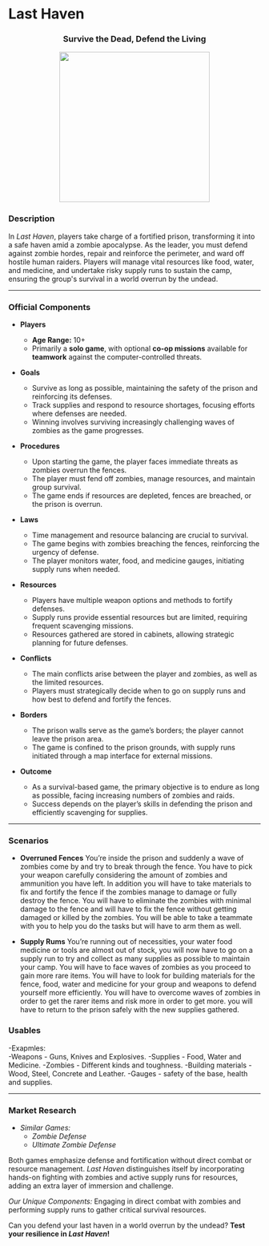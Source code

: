 # Last Haven

<div align="center">
  <h3><strong>Survive the Dead, Defend the Living</strong></h3>
</div>

<div align="center">
  <img src="Last-Haven-Logo.jpg" width="300"/>
</div>

### Description
In *Last Haven*, players take charge of a fortified prison, transforming it into a safe haven amid a zombie apocalypse. As the leader, you must defend against zombie hordes, repair and reinforce the perimeter, and ward off hostile human raiders. Players will manage vital resources like food, water, and medicine, and undertake risky supply runs to sustain the camp, ensuring the group's survival in a world overrun by the undead.

---
### Official Components

- **Players**
  - **Age Range:** 10+  
  - Primarily a **solo game**, with optional **co-op missions** available for **teamwork** against the computer-controlled threats.

- **Goals**
  - Survive as long as possible, maintaining the safety of the prison and reinforcing its defenses.
  - Track supplies and respond to resource shortages, focusing efforts where defenses are needed.
  - Winning involves surviving increasingly challenging waves of zombies as the game progresses.

- **Procedures**
  - Upon starting the game, the player faces immediate threats as zombies overrun the fences.
  - The player must fend off zombies, manage resources, and maintain group survival.
  - The game ends if resources are depleted, fences are breached, or the prison is overrun.

- **Laws**
  - Time management and resource balancing are crucial to survival.
  - The game begins with zombies breaching the fences, reinforcing the urgency of defense.
  - The player monitors water, food, and medicine gauges, initiating supply runs when needed.

- **Resources**
  - Players have multiple weapon options and methods to fortify defenses.
  - Supply runs provide essential resources but are limited, requiring frequent scavenging missions.
  - Resources gathered are stored in cabinets, allowing strategic planning for future defenses.

- **Conflicts**
  - The main conflicts arise between the player and zombies, as well as the limited resources.
  - Players must strategically decide when to go on supply runs and how best to defend and fortify the fences.

- **Borders**
  - The prison walls serve as the game’s borders; the player cannot leave the prison area.
  - The game is confined to the prison grounds, with supply runs initiated through a map interface for external missions.

- **Outcome**
  - As a survival-based game, the primary objective is to endure as long as possible, facing increasing numbers of zombies and raids.
  - Success depends on the player’s skills in defending the prison and efficiently scavenging for supplies.
---
### Scenarios
 - **Overruned Fences**
      You’re inside the prison and suddenly a wave of zombies come by and try to break through the fence.
      You have to pick your weapon carefully considering the amount of zombies and ammunition you have left.
      In addition you will have to take materials to fix and fortify the fence if the zombies manage to damage or fully destroy the fence.
      You will have to eliminate the zombies with minimal damage to the fence and will have to fix the fence without getting damaged or killed by the zombies.
      You will be able to take a teammate with you to help you do the tasks but will have to arm them as well.

 - **Supply Rums**
      You’re running out of necessities, your water food medicine or tools are almost out of stock, you will now have to go on a supply run to try and collect as many supplies as possible to maintain your camp.
      You will have to face waves of zombies as you proceed to gain more rare items.
      You will have to look for building materials for the fence, food, water and medicine for your group and weapons to defend yourself more efficiently.
      You will have to overcome waves of zombies in order to get the rarer items and risk more in order to get more.
      you will have to return to the prison safely with the new supplies gathered.

  ### Usables   
  -Exapmles:  
    -Weapons - Guns, Knives and Explosives.
    -Supplies - Food, Water and Medicine.
    -Zombies - Different kinds and toughness.
    -Building materials - Wood, Steel, Concrete and Leather.
    -Gauges - safety of the base, health and supplies.
  

---
### Market Research

- *Similar Games:*
  - *Zombie Defense*
  - *Ultimate Zombie Defense*

Both games emphasize defense and fortification without direct combat or resource management. *Last Haven* distinguishes itself by incorporating hands-on fighting with zombies and active supply runs for resources, adding an extra layer of immersion and challenge.

*Our Unique Components:* Engaging in direct combat with zombies and performing supply runs to gather critical survival resources.

Can you defend your last haven in a world overrun by the undead? **Test your resilience in *Last Haven*!**

